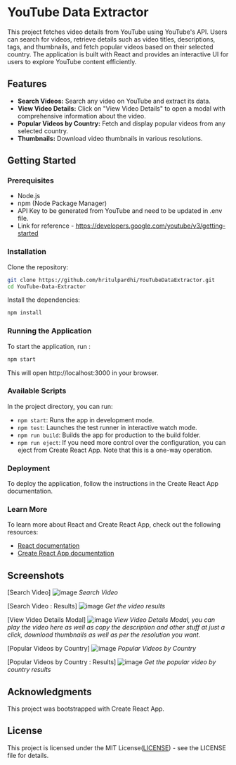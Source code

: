 
# YouTube Data Extractor

This project fetches video details from YouTube using YouTube's API. Users can search for videos, retrieve details such as video titles, descriptions, tags, and thumbnails, and fetch popular videos based on their selected country. The application is built with React and provides an interactive UI for users to explore YouTube content efficiently.

## Features

- **Search Videos:** Search any video on YouTube and extract its data.
- **View Video Details:** Click on "View Video Details" to open a modal with comprehensive information about the video.
- **Popular Videos by Country:** Fetch and display popular videos from any selected country.
- **Thumbnails:** Download video thumbnails in various resolutions.

## Getting Started

### Prerequisites

- Node.js
- npm (Node Package Manager)
- API Key to be generated from YouTube and need to be updated in .env file.
- Link for reference - https://developers.google.com/youtube/v3/getting-started

### Installation

Clone the repository:

```bash
git clone https://github.com/hritulpardhi/YouTubeDataExtractor.git
cd YouTube-Data-Extractor
```

Install the dependencies:

```bash
npm install
```

### Running the Application

To start the application, run :

```bash
npm start
```

This will open http://localhost:3000 in your browser.

### Available Scripts

In the project directory, you can run:

- `npm start`: Runs the app in development mode.
- `npm test`: Launches the test runner in interactive watch mode.
- `npm run build`: Builds the app for production to the build folder.
- `npm run eject`: If you need more control over the configuration, you can eject from Create React App. Note that this is a one-way operation.

### Deployment

To deploy the application, follow the instructions in the Create React App documentation.

### Learn More

To learn more about React and Create React App, check out the following resources:
- [React documentation](https://reactjs.org/docs/getting-started.html)
- [Create React App documentation](https://create-react-app.dev/docs/getting-started/)

## Screenshots

[Search Video]
![image](https://github.com/hritulpardhi/YouTubeDataExtractor/assets/166939863/5d2d8889-5fe6-4d18-b385-8b41b1d240c4)
*Search Video*

[Search Video : Results]
![image](https://github.com/hritulpardhi/YouTubeDataExtractor/assets/166939863/347f41ea-6000-450f-a98c-31564640347b)
*Get the video results*

[View Video Details Modal]
![image](https://github.com/hritulpardhi/YouTubeDataExtractor/assets/166939863/097b041d-beff-47e8-82fd-1d30655bc746)
*View Video Details Modal, you can play the video here as well as copy the description and other stuff at just a click, download thumbnails as well as per the resolution you want.*

[Popular Videos by Country]
![image](https://github.com/hritulpardhi/YouTubeDataExtractor/assets/166939863/4fbe5c0c-dbcc-4689-831d-639c80fe8c14)
*Popular Videos by Country*

[Popular Videos by Country : Results]
![image](https://github.com/hritulpardhi/YouTubeDataExtractor/assets/166939863/ee82fc79-21b0-4b5b-b06a-33528288bfed)
*Get the popular video by country results*

## Acknowledgments

This project was bootstrapped with Create React App.

## License

This project is licensed under the MIT License([LICENSE](https://github.com/hritulpardhi/YouTubeDataExtractor/blob/1e5ce41b2c1d51763731e719cf0795d767e31798/LICENSE)) - see the LICENSE file for details.
